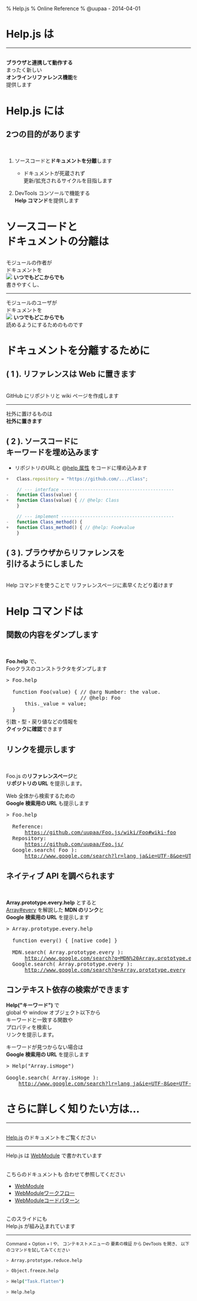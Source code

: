 % Help.js
% Online Reference
% @uupaa - 2014-04-01

<!-- ----------------------------------------------------- -->

<!-- ----------------------------------------------------- -->

# Help.js は

----

##

**ブラウザと連携して動作する**  
まったく新しい  
**オンラインリファレンス機能**を  
提供します

# Help.js には

## 2つの目的があります


<br />

1. ソースコードと**ドキュメントを分離**します

    - ドキュメントが死蔵されず  
      更新/拡充されるサイクルを目指します


2. DevTools コンソールで機能する  
   **Help コマンド**を提供します



# ソースコードと<br />ドキュメントの分離は

## 

モジュールの作者が  
ドキュメントを  
![](../../assets/img/cloud.png) **いつでもどこからでも**  
書きやすくし、  

----

モジュールのユーザが  
ドキュメントを  
![](../../assets/img/cloud.png) **いつでもどこからでも**  
読めるようにするためのものです


# ドキュメントを分離するために

## ( 1 ). リファレンスは Web に置きます

<br />
GitHub にリポジトリと  
wiki ページを作成します

<hr />

社外に置けるものは  
**社外に置きます**


## ( 2 ). ソースコードに<br />キーワードを埋め込みます

- リポジトリのURLと @[help 属性][] をコードに埋め込みます

```js
+   Class.repository = "https://github.com/.../Class";

    // --- interface -------------------------------------------
-   function Class(value) {
+   function Class(value) { // @help: Class
    }

    // --- implement -------------------------------------------
-   function Class_method() {
+   function Class_method() { // @help: Foo#value
    }
```

## ( 3 ). ブラウザからリファレンスを<br />引けるようにしました

<br />
Help コマンドを使うことで  
リファレンスページに素早くたどり着けます




# Help コマンドは

## 関数の内容をダンプします

<br />

**Foo.help** で、  
Fooクラスのコンストラクタをダンプします

<pre>
> Foo.help

  function Foo(value) { // @arg Number: the value.
                        // @help: Foo
      this._value = value;
  }
</pre>

引数・型・戻り値などの情報を  
**クイックに確認**できます


## リンクを提示します

<br />

Foo.js の**リファレンスページ**と  
**リポジトリの URL** を提示します。

Web 全体から検索するための  
**Google 検索用の URL** も提示します

<pre>
> Foo.help

  Reference:
      <a href="https://github.com/uupaa/Foo.js/wiki/Foo#wiki-foo">https://github.com/uupaa/Foo.js/wiki/Foo#wiki-foo</a>
  Repository:
      <a href="https://github.com/uupaa/Foo.js/">https://github.com/uupaa/Foo.js/</a>
  Google.search( Foo ):
      <a href="http://www.google.com/search?lr=lang_ja&ie=UTF-8&oe=UTF-8&q=Foo">http://www.google.com/search?lr=lang_ja&ie=UTF-8&oe=UTF-8&q=Foo</a>
</pre>


## ネイティブ API を調べられます

<br />

**Array.prototype.every.help** とすると  
[Array#every](https://developer.mozilla.org/ja/docs/Web/JavaScript/Reference/Global_Objects/Array/every) を解説した **MDN のリンク**と  
**Google 検索用の URL** を提示します

<pre>
> Array.prototype.every.help

  function every() { [native code] }

  MDN.search( Array.prototype.every ):
      <a href="http://www.google.com/search?btnI=I%27m+Feeling+Lucky&lr=lang_ja&ie=UTF-8&oe=UTF-8&q=MDN%20Array.prototype.every">http://www.google.com/search?q=MDN%20Array.prototype.every</a>
  Google.search( Array.prototype.every ):
      <a href="http://www.google.com/search?lr=lang_ja&ie=UTF-8&oe=UTF-8&q=Array.prototype.every">http://www.google.com/search?q=Array.prototype.every</a>
</pre>


## コンテキスト依存の検索ができます

**Help("キーワード")** で  
global や window オブジェクト以下から  
キーワードと一致する関数や  
プロパティを検索し  
リンクを提示します。

キーワードが見つからない場合は  
**Google 検索用の URL** を提示します

<pre>
> Help("Array.isHoge")

Google.search( Array.isHoge ):
    <a href="http://www.google.com/search?lr=lang_ja&ie=UTF-8&oe=UTF-8&q=Array.isHoge">http://www.google.com/search?lr=lang_ja&ie=UTF-8&oe=UTF-8&q=Array.isHoge</a>
</pre>



<!-- ----------------------------------------------------- -->

# さらに詳しく知りたい方は…

----

##

[Help.js][] のドキュメントをご覧ください

----

Help.js は [WebModule][] で書かれています

<br />
こちらのドキュメントも  
合わせて参照してください

- [WebModule][]
- [WebModuleワークフロー][]
- [WebModuleコードパターン][]

##

このスライドにも  
Help.js が組み込まれています

----

<small>
Command + Option + I や、  
コンテキストメニューの 要素の検証 から DevTools を開き、  
以下のコマンドを試してみてください
</small>

```sh
> Array.prototype.reduce.help

> Object.freeze.help

> Help("Task.flatten")

> Help.help

```



[npm]: https://www.npmjs.org/
[GitHub]: https://github.com/
[Markdown]: http://ja.wikipedia.org/wiki/Markdown
[ClosureCompiler]: https://code.google.com/p/closure-compiler/
[JSHint]: http://www.jshint.com/
[Plato]: https://github.com/es-analysis/plato

[WebModule]: https://github.com/uupaa/WebModule/wiki/WebModule
[WebModuleワークフロー]: https://github.com/uupaa/WebModule/wiki/WebModuleWorkflow
[WebModuleコードパターン]: https://github.com/uupaa/WebModule/wiki/WebModuleCodePattern


[AMD]: https://www.google.co.jp/search?q=AMD+module
[JavaDoc]: http://en.wikipedia.org/wiki/Javadoc
[JSDoc]: http://usejsdoc.org/

[Help.js]: https://github.com/uupaa/Help.js
[Help 属性]: https://github.com/uupaa/Help.js/wiki/AddHelp#attribute
[属性]: https://github.com/uupaa/Help.js/wiki/AddHelp#attribute
[Test.js]: https://github.com/uupaa/Test.jsh
[Task.js]: https://github.com/uupaa/Task.js
[Plato.js]: https://github.com/uupaa/Plato.js
[Minify.js]: https://github.com/uupaa/Minify.js

